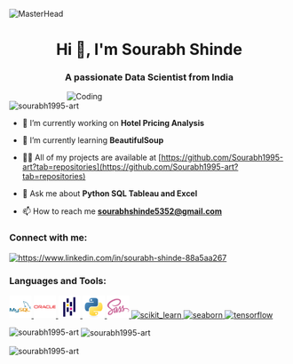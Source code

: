 ![MasterHead](https://repository-images.githubusercontent.com/245385808/f1342400-cbd9-11eb-84d5-36d6ce41d01a)

<h1 align="center">Hi 👋, I'm Sourabh Shinde</h1>
<h3 align="center">A passionate Data Scientist from India</h3>
<img align="right" alt="Coding" width="400" src= "https://miro.medium.com/v2/resize:fit:1400/1*Owa2rsDG6Rwv1IM_RdsL3A.gif">

<p align="left"> <img src="https://komarev.com/ghpvc/?username=sourabh1995-art&label=Profile%20views&color=0e75b6&style=flat" alt="sourabh1995-art" /> </p>

- 🔭 I’m currently working on **Hotel Pricing Analysis**

- 🌱 I’m currently learning **BeautifulSoup**

- 👨‍💻 All of my projects are available at [https://github.com/Sourabh1995-art?tab=repositories](https://github.com/Sourabh1995-art?tab=repositories)

- 💬 Ask me about **Python SQL Tableau and Excel**

- 📫 How to reach me **sourabhshinde5352@gmail.com**

<h3 align="left">Connect with me:</h3>
<p align="left">
<a href="https://linkedin.com/in/https://www.linkedin.com/in/sourabh-shinde-88a5aa267" target="blank"><img align="center" src="https://raw.githubusercontent.com/rahuldkjain/github-profile-readme-generator/master/src/images/icons/Social/linked-in-alt.svg" alt="https://www.linkedin.com/in/sourabh-shinde-88a5aa267" height="30" width="40" /></a>
</p>

<h3 align="left">Languages and Tools:</h3>
<p align="left"> <a href="https://www.mysql.com/" target="_blank" rel="noreferrer"> <img src="https://raw.githubusercontent.com/devicons/devicon/master/icons/mysql/mysql-original-wordmark.svg" alt="mysql" width="40" height="40"/> </a> <a href="https://www.oracle.com/" target="_blank" rel="noreferrer"> <img src="https://raw.githubusercontent.com/devicons/devicon/master/icons/oracle/oracle-original.svg" alt="oracle" width="40" height="40"/> </a> <a href="https://pandas.pydata.org/" target="_blank" rel="noreferrer"> <img src="https://raw.githubusercontent.com/devicons/devicon/2ae2a900d2f041da66e950e4d48052658d850630/icons/pandas/pandas-original.svg" alt="pandas" width="40" height="40"/> </a> <a href="https://www.python.org" target="_blank" rel="noreferrer"> <img src="https://raw.githubusercontent.com/devicons/devicon/master/icons/python/python-original.svg" alt="python" width="40" height="40"/> </a> <a href="https://sass-lang.com" target="_blank" rel="noreferrer"> <img src="https://raw.githubusercontent.com/devicons/devicon/master/icons/sass/sass-original.svg" alt="sass" width="40" height="40"/> </a> <a href="https://scikit-learn.org/" target="_blank" rel="noreferrer"> <img src="https://upload.wikimedia.org/wikipedia/commons/0/05/Scikit_learn_logo_small.svg" alt="scikit_learn" width="40" height="40"/> </a> <a href="https://seaborn.pydata.org/" target="_blank" rel="noreferrer"> <img src="https://seaborn.pydata.org/_images/logo-mark-lightbg.svg" alt="seaborn" width="40" height="40"/> </a> <a href="https://www.tensorflow.org" target="_blank" rel="noreferrer"> <img src="https://www.vectorlogo.zone/logos/tensorflow/tensorflow-icon.svg" alt="tensorflow" width="40" height="40"/> </a> </p>

<p><img align="left" src="https://github-readme-stats.vercel.app/api/top-langs?username=sourabh1995-art&show_icons=true&locale=en&layout=compact" alt="sourabh1995-art" /></p>

<p>&nbsp;<img align="center" src="https://github-readme-stats.vercel.app/api?username=sourabh1995-art&show_icons=true&locale=en" alt="sourabh1995-art" /></p>

<p><img align="center" src="https://github-readme-streak-stats.herokuapp.com/?user=sourabh1995-art&" alt="sourabh1995-art" /></p>
